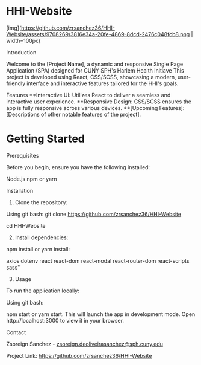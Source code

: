 # HHI-Website

[img](https://github.com/zrsanchez36/HHI-Website/assets/9708269/3816e34a-20fe-4869-8dcd-2476c048fcb8.png | width=100px)

Introduction

Welcome to the [Project Name], a dynamic and responsive Single Page Application (SPA) designed for CUNY SPH's Harlem Health Initiave This project is developed using React, CSS/SCSS, showcasing a modern, user-friendly interface and interactive features tailored for the HHI's goals.

Features
**Interactive UI: Utilizes React to deliver a seamless and interactive user experience.
**Responsive Design: CSS/SCSS ensures the app is fully responsive across various devices.
**[Upcoming Features]: [Descriptions of other notable features of the project].

# Getting Started

Prerequisites

Before you begin, ensure you have the following installed:

Node.js
npm or yarn

Installation

1. Clone the repository:

Using git bash:
   git clone https://github.com/zrsanchez36/HHI-Website
   
   cd HHI-Website

2. Install dependencies:

npm install or yarn install:

   axios
   dotenv
   react
   react-dom
   react-modal
   react-router-dom
   react-scripts
   sass"

3. Usage

To run the application locally:

Using git bash:

npm start or yarn start.
This will launch the app in development mode. Open http://localhost:3000 to view it in your browser.

Contact

Zsoreign Sanchez - zsoreign.deoliveirasanchez@sph.cuny.edu

Project Link: https://github.com/zrsanchez36/HHI-Website

